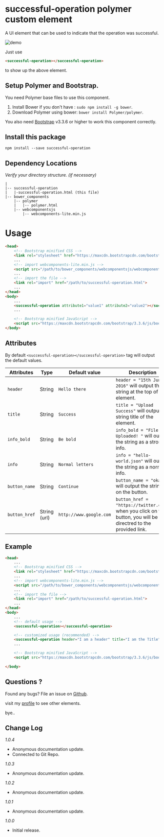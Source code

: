 # successful-operation polymer custom element
A UI element that can be used to indicate that the operation was successful.

![demo](https://lh3.googleusercontent.com/0zg3RagahMb1JcUyAbwl1sb2aPWOSZ6dUFD_QAcQ53O5OHwmTmik8OZiBCyz01vI0i8qoTgXiOYyYw=w694-h245-no "<successful-operation> element")

Just use
```html
<successful-operation></successful-operation>
```
to show up the above element.

## Setup Polymer and Bootstrap.

You need Polymer base files to use this component.

1. Install Bower if you don't have : `sudo npm install -g bower`.
2. Download Polymer using bower: `bower install Polymer/polymer`.

You also need [Bootstrap](http://getbootstrap.com/getting-started/#download) v3.3.6 or higher to work this component correctly.

## Install this package

`npm install --save successful-operation`

## Dependency Locations

_Verify your directory structure. (if necessary)_ 
```
|
|-- successful-operation
|   |-successful-operation.html (this file)
|-- bower_components
    |-- polymer
    |   |-- polymer.html
    |-- webcomponentsjs
        |-- webcomponents-lite.min.js
```

# Usage

```html
<head>
    <!-- Bootstrap minified CSS -->
    <link rel="stylesheet" href="https://maxcdn.bootstrapcdn.com/bootstrap/3.3.6/css/bootstrap.min.css" integrity="sha384-1q8mTJOASx8j1Au+a5WDVnPi2lkFfwwEAa8hDDdjZlpLegxhjVME1fgjWPGmkzs7" crossorigin="anonymous">
    ...
    <!-- import webcomponents-lite.min.js -->
    <script src="/path/to/bower_components/webcomponentsjs/webcomponents-lite.min.js"></script>
    ...
    <!-- import the file -->
    <link rel="import" href="/path/to/successful-operation.html">
    ...
</head>
<body>
    ...
    <successful-operation attribute1="value1" attribute2="value2"></successful-operation>
    ...

    <!-- Bootstrap minified JavaScript -->
    <script src="https://maxcdn.bootstrapcdn.com/bootstrap/3.3.6/js/bootstrap.min.js" integrity="sha384-0mSbJDEHialfmuBBQP6A4Qrprq5OVfW37PRR3j5ELqxss1yVqOtnepnHVP9aJ7xS" crossorigin="anonymous"></script>
</body>

```


## Attributes

By default `<successful-operation></successful-operation>` tag will output the default values.

Attributes      | Type        | Default value           | Description                               
--------------- | ----------- | ----------------------- | ------------------------------------------
`header`        | String      | `Hello there`           | `header = "15th June 2016"` will output the string at the top of the element.
`title`         | String      | `Success`               | `title = "Upload Success"` will output the string title of the element.
`info_bold`     | String      | `Be bold`               | `info_bold = "File Uploaded! "` will output the string as a strong info.
`info`          | String      | `Normal letters`        | `info = "hello-world.json"` will output the string as a normal info.
`button_name`   | String      | `Continue`              | `button_name = "okay"` will output the string on the button.
`button_href`   | String (url)| `http://www.google.com` | `button_href = "https://twitter.com"`: when you click on the button, you will be directred to the provided link.

## Example 

```html
<head>
    ...
    <!-- Bootstrap minified CSS -->
    <link rel="stylesheet" href="https://maxcdn.bootstrapcdn.com/bootstrap/3.3.6/css/bootstrap.min.css" integrity="sha384-1q8mTJOASx8j1Au+a5WDVnPi2lkFfwwEAa8hDDdjZlpLegxhjVME1fgjWPGmkzs7" crossorigin="anonymous">
    ...
    <!-- import webcomponents-lite.min.js -->
    <script src="/path/to/bower_components/webcomponentsjs/webcomponents-lite.min.js"></script>
    ...
    <!-- import the file -->
    <link rel="import" href="/path/to/successful-operation.html">
    ...
</head>
<body>
    ...
    <!-- default usage -->
    <successful-operation></successful-operation>

    <!-- customized usage (recommended) -->
    <successful-operation header="I am a header" title="I am the Title"></successful-operation>
    ...       

    <!-- Bootstrap minified JavaScript -->
    <script src="https://maxcdn.bootstrapcdn.com/bootstrap/3.3.6/js/bootstrap.min.js" integrity="sha384-0mSbJDEHialfmuBBQP6A4Qrprq5OVfW37PRR3j5ELqxss1yVqOtnepnHVP9aJ7xS" crossorigin="anonymous"></script>
 
</body>

```


## Questions ?

Found any bugs? File an issue on [Github](https://github.com/vajahath/successful-operation/issues).

visit my [profile](https://www.npmjs.com/~vaju) to see other elements.

bye..


## Change Log
*1.0.4*
* Anonymous documentation update.
* Connected to Git Repo.

*1.0.3*
* Anonymous documentation update.

*1.0.2*
* Anonymous documentation update.

*1.0.1*
* Anonymous documentation update.

*1.0.0*
* Initial release.

